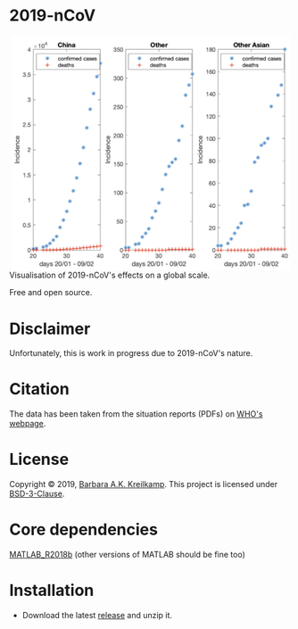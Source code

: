 # 2019-nCoV

<img src="https://github.com/barbrakr/2019-nCoV/blob/master/2019-nCoV.jpg" width=500 align="right" />

Visualisation of 2019-nCoV's effects on a global scale.

Free and open source.

# Disclaimer
Unfortunately, this is work in progress due to 2019-nCoV's nature.

# Citation
The data has been taken from the situation reports (PDFs) on [WHO's webpage](https://www.who.int/emergencies/diseases/novel-coronavirus-2019).

# License
Copyright © 2019, [Barbara A.K. Kreilkamp](https://orcid.org/0000-0001-6881-5191). This project is licensed under [BSD-3-Clause](https://opensource.org/licenses/BSD-3-Clause).

# Core dependencies
[MATLAB_R2018b](https://www.mathworks.com/downloads) (other versions of MATLAB should be fine too)

# Installation

- Download the latest [release](https://github.com/barbrakr/2019-nCoV) and unzip it.

